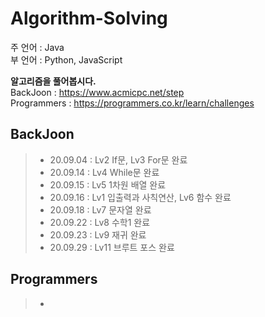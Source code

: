# Algorithm-Solving
주 언어 : Java  
부 언어 : Python, JavaScript  

**알고리즘을 풀어봅시다.**  
BackJoon : https://www.acmicpc.net/step  
Programmers : https://programmers.co.kr/learn/challenges  


## BackJoon
> - 20.09.04 : Lv2 If문, Lv3 For문 완료  
> - 20.09.14 : Lv4 While문 완료  
> - 20.09.15 : Lv5 1차원 배열 완료  
> - 20.09.16 : Lv1 입출력과 사칙연산, Lv6 함수 완료  
> - 20.09.18 : Lv7 문자열 완료  
> - 20.09.22 : Lv8 수학1 완료  
> - 20.09.23 : Lv9 재귀 완료 
> - 20.09.29 : Lv11 브루트 포스 완료 

## Programmers
> -
